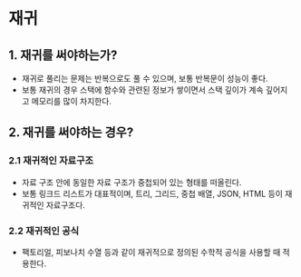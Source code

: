 # 재귀
## 1. 재귀를 써야하는가?
- 재귀로 풀리는 문제는 반복으로도 풀 수 있으며, 보통 반복문이 성능이 좋다.
- 보통 재귀의 경우 스택에 함수와 관련된 정보가 쌓이면서 스택 깊이가 계속 깊어지고 메모리를 많이 차지한다.

## 2. 재귀를 써야하는 경우?
### 2.1 재귀적인 자료구조
- 자료 구조 안에 동일한 자료 구조가 중첩되어 있는 형태를 떠올린다.
- 보통 링크드 리스트가 대표적이며, 트리, 그리드, 중첩 배열, JSON, HTML 등이 재귀적인 자료구조다.

### 2.2 재귀적인 공식
- 팩토리얼, 피보나치 수열 등과 같이 재귀적으로 정의된 수학적 공식을 사용할 때 적용한다.